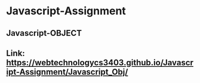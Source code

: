 # Javascript-Assignment
## Javascript-OBJECT
## Link: https://webtechnologycs3403.github.io/Javascript-Assignment/Javascript_Obj/
